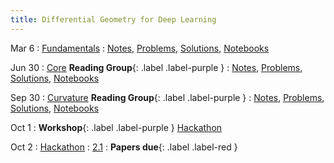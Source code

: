 ```yaml
---
title: Differential Geometry for Deep Learning
---
```


Mar 6
: [Fundamentals](#)
  : [Notes](#), [Problems](#), [Solutions](#), [Notebooks](#)

Jun 30
: [Core](#) **Reading Group**{: .label .label-purple }
  : [Notes](#), [Problems](#), [Solutions](#), [Notebooks](#)

Sep 30
: [Curvature](#) **Reading Group**{: .label .label-purple }
  : [Notes](#), [Problems](#), [Solutions](#), [Notebooks](#)

Oct 1
: **Workshop**{: .label .label-purple } [Hackathon](#)

Oct 2
: [Hackathon](#)
  : [2.1](#)
: **Papers due**{: .label .label-red }
